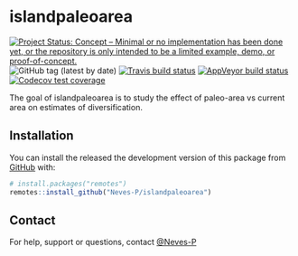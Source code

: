 
<!-- README.md is generated from README.Rmd. Please edit that file -->

# islandpaleoarea

<!-- badges: start -->

[![Project Status: Concept – Minimal or no implementation has been done
yet, or the repository is only intended to be a limited example, demo,
or
proof-of-concept.](https://www.repostatus.org/badges/latest/concept.svg)](https://www.repostatus.org/#concept)
![GitHub tag (latest by
date)](https://img.shields.io/github/v/tag/Neves-P/DAISIErobustness)
[![Travis build
status](https://travis-ci.com/Neves-P/islandpaleoarea.svg?branch=master)](https://travis-ci.com/Neves-P/islandpaleoarea)
[![AppVeyor build
status](https://ci.appveyor.com/api/projects/status/github/Neves-P/islandpaleoarea?branch=master&svg=true)](https://ci.appveyor.com/project/Neves-P/islandpaleoarea)
[![Codecov test
coverage](https://codecov.io/gh/Neves-P/islandpaleoarea/branch/master/graph/badge.svg)](https://codecov.io/gh/Neves-P/islandpaleoarea?branch=master)
<!-- badges: end -->

The goal of islandpaleoarea is to study the effect of paleo-area vs
current area on estimates of diversification.

## Installation

You can install the released the development version of this package
from [GitHub](https://github.com/) with:

``` r
# install.packages("remotes")
remotes::install_github("Neves-P/islandpaleoarea")
```

## Contact

For help, support or questions, contact
[@Neves-P](https://github.com/Neves-P)
